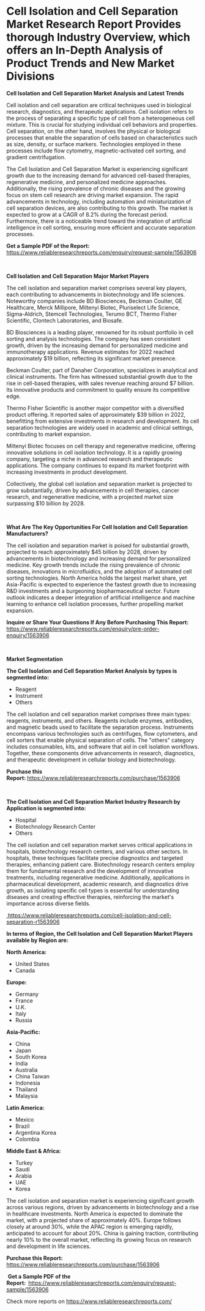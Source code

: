 <p><h1>Cell Isolation and Cell Separation Market Research Report Provides thorough Industry Overview, which offers an In-Depth Analysis of Product Trends and New Market Divisions</h1></p><p><strong>Cell Isolation and Cell Separation Market Analysis and Latest Trends</strong></p>
<p><p>Cell isolation and cell separation are critical techniques used in biological research, diagnostics, and therapeutic applications. Cell isolation refers to the process of separating a specific type of cell from a heterogeneous cell mixture. This is crucial for studying individual cell behaviors and properties. Cell separation, on the other hand, involves the physical or biological processes that enable the separation of cells based on characteristics such as size, density, or surface markers. Technologies employed in these processes include flow cytometry, magnetic-activated cell sorting, and gradient centrifugation.</p><p>The Cell Isolation and Cell Separation Market is experiencing significant growth due to the increasing demand for advanced cell-based therapies, regenerative medicine, and personalized medicine approaches. Additionally, the rising prevalence of chronic diseases and the growing focus on stem cell research are driving market expansion. The rapid advancements in technology, including automation and miniaturization of cell separation devices, are also contributing to this growth. The market is expected to grow at a CAGR of 8.2% during the forecast period. Furthermore, there is a noticeable trend toward the integration of artificial intelligence in cell sorting, ensuring more efficient and accurate separation processes.</p></p>
<p><strong>Get a Sample PDF of the Report:&nbsp;</strong> <a href="https://www.reliableresearchreports.com/enquiry/request-sample/1563906?utm_campaign=3253&utm_medium=2&utm_source=Github&utm_content=ia&utm_term=24032025&utm_id=cell-isolation-and-cell-separation">https://www.reliableresearchreports.com/enquiry/request-sample/1563906</a></p>
<p>&nbsp;</p>
<p><strong>Cell Isolation and Cell Separation Major Market Players</strong></p>
<p><p>The cell isolation and separation market comprises several key players, each contributing to advancements in biotechnology and life sciences. Noteworthy companies include BD Biosciences, Beckman Coulter, GE Healthcare, Merck Millipore, Miltenyi Biotec, Pluriselect Life Science, Sigma-Aldrich, Stemcell Technologies, Terumo BCT, Thermo Fisher Scientific, Clontech Laboratories, and Biosafe. </p><p>BD Biosciences is a leading player, renowned for its robust portfolio in cell sorting and analysis technologies. The company has seen consistent growth, driven by the increasing demand for personalized medicine and immunotherapy applications. Revenue estimates for 2022 reached approximately $19 billion, reflecting its significant market presence.</p><p>Beckman Coulter, part of Danaher Corporation, specializes in analytical and clinical instruments. The firm has witnessed substantial growth due to the rise in cell-based therapies, with sales revenue reaching around $7 billion. Its innovative products and commitment to quality ensure its competitive edge.</p><p>Thermo Fisher Scientific is another major competitor with a diversified product offering. It reported sales of approximately $39 billion in 2022, benefitting from extensive investments in research and development. Its cell separation technologies are widely used in academic and clinical settings, contributing to market expansion.</p><p>Miltenyi Biotec focuses on cell therapy and regenerative medicine, offering innovative solutions in cell isolation technology. It is a rapidly growing company, targeting a niche in advanced research and therapeutic applications. The company continues to expand its market footprint with increasing investments in product development.</p><p>Collectively, the global cell isolation and separation market is projected to grow substantially, driven by advancements in cell therapies, cancer research, and regenerative medicine, with a projected market size surpassing $10 billion by 2028.</p></p>
<p>&nbsp;</p>
<p><strong>What Are The Key Opportunities For Cell Isolation and Cell Separation Manufacturers?</strong></p>
<p><p>The cell isolation and separation market is poised for substantial growth, projected to reach approximately $45 billion by 2028, driven by advancements in biotechnology and increasing demand for personalized medicine. Key growth trends include the rising prevalence of chronic diseases, innovations in microfluidics, and the adoption of automated cell sorting technologies. North America holds the largest market share, yet Asia-Pacific is expected to experience the fastest growth due to increasing R&D investments and a burgeoning biopharmaceutical sector. Future outlook indicates a deeper integration of artificial intelligence and machine learning to enhance cell isolation processes, further propelling market expansion.</p></p>
<p><strong>Inquire or Share Your Questions If Any Before Purchasing This Report:</strong> <a href="https://www.reliableresearchreports.com/enquiry/pre-order-enquiry/1563906?utm_campaign=3253&utm_medium=2&utm_source=Github&utm_content=ia&utm_term=24032025&utm_id=cell-isolation-and-cell-separation">https://www.reliableresearchreports.com/enquiry/pre-order-enquiry/1563906</a></p>
<p>&nbsp;</p>
<p><strong>Market Segmentation</strong></p>
<p><strong>The Cell Isolation and Cell Separation Market Analysis by types is segmented into:</strong></p>
<p><ul><li>Reagent</li><li>Instrument</li><li>Others</li></ul></p>
<p><p>The cell isolation and cell separation market comprises three main types: reagents, instruments, and others. Reagents include enzymes, antibodies, and magnetic beads used to facilitate the separation process. Instruments encompass various technologies such as centrifuges, flow cytometers, and cell sorters that enable physical separation of cells. The "others" category includes consumables, kits, and software that aid in cell isolation workflows. Together, these components drive advancements in research, diagnostics, and therapeutic development in cellular biology and biotechnology.</p></p>
<p><strong>Purchase this Report:&nbsp;</strong><a href="https://www.reliableresearchreports.com/purchase/1563906?utm_campaign=3253&utm_medium=2&utm_source=Github&utm_content=ia&utm_term=24032025&utm_id=cell-isolation-and-cell-separation">https://www.reliableresearchreports.com/purchase/1563906</a></p>
<p>&nbsp;</p>
<p><strong>The Cell Isolation and Cell Separation Market Industry Research by Application is segmented into:</strong></p>
<p><ul><li>Hospital</li><li>Biotechnology Research Center</li><li>Others</li></ul></p>
<p><p>The cell isolation and cell separation market serves critical applications in hospitals, biotechnology research centers, and various other sectors. In hospitals, these techniques facilitate precise diagnostics and targeted therapies, enhancing patient care. Biotechnology research centers employ them for fundamental research and the development of innovative treatments, including regenerative medicine. Additionally, applications in pharmaceutical development, academic research, and diagnostics drive growth, as isolating specific cell types is essential for understanding diseases and creating effective therapies, reinforcing the market's importance across diverse fields.</p></p>
<p><a href="https://www.reliableresearchreports.com/cell-isolation-and-cell-separation-r1563906?utm_campaign=3253&utm_medium=2&utm_source=Github&utm_content=ia&utm_term=24032025&utm_id=cell-isolation-and-cell-separation">&nbsp;https://www.reliableresearchreports.com/cell-isolation-and-cell-separation-r1563906</a></p>
<p><strong>In terms of Region, the Cell Isolation and Cell Separation Market Players available by Region are:</strong></p>
<p>
    <p> <strong> North America: </strong>
        <ul>
            <li>United States</li>
            <li>Canada</li>
        </ul>
        </p> 
    <p> <strong> Europe: </strong>
        <ul>
            <li>Germany</li>
            <li>France</li>
            <li>U.K.</li>
            <li>Italy</li>
            <li>Russia</li>
        </ul>
        </p> 
    <p> <strong> Asia-Pacific: </strong>
        <ul>
            <li>China</li>
            <li>Japan</li>
            <li>South Korea</li>
            <li>India</li>
            <li>Australia</li>
            <li>China Taiwan</li>
            <li>Indonesia</li>
            <li>Thailand</li>
            <li>Malaysia</li>
        </ul>
        </p> 
    <p> <strong> Latin America: </strong>
        <ul>
            <li>Mexico</li>
            <li>Brazil</li>
            <li>Argentina Korea</li>
            <li>Colombia</li>
        </ul>
        </p> 
    <p> <strong> Middle East & Africa: </strong>
        <ul>
            <li>Turkey</li>
            <li>Saudi</li>
            <li>Arabia</li>
            <li>UAE</li>
            <li>Korea</li>
        </ul>
    </p>
    </p>
<p><p>The cell isolation and separation market is experiencing significant growth across various regions, driven by advancements in biotechnology and a rise in healthcare investments. North America is expected to dominate the market, with a projected share of approximately 40%. Europe follows closely at around 30%, while the APAC region is emerging rapidly, anticipated to account for about 20%. China is gaining traction, contributing nearly 10% to the overall market, reflecting its growing focus on research and development in life sciences.</p></p>
<p><strong>Purchase this Report: </strong><a href="https://www.reliableresearchreports.com/purchase/1563906?utm_campaign=3253&utm_medium=2&utm_source=Github&utm_content=ia&utm_term=24032025&utm_id=cell-isolation-and-cell-separation">https://www.reliableresearchreports.com/purchase/1563906</a></p>
<p>&nbsp;<strong>Get a Sample PDF of the Report:&nbsp;&nbsp;</strong><a href="https://www.reliableresearchreports.com/enquiry/request-sample/1563906?utm_campaign=3253&utm_medium=2&utm_source=Github&utm_content=ia&utm_term=24032025&utm_id=cell-isolation-and-cell-separation">https://www.reliableresearchreports.com/enquiry/request-sample/1563906</a></p>
<p><strong></strong></p>
<p>Check more reports on <a href="https://www.reliableresearchreports.com/?utm_campaign=3253&utm_medium=2&utm_source=Github&utm_content=ia&utm_term=24032025&utm_id=cell-isolation-and-cell-separation">https://www.reliableresearchreports.com/</a></p>